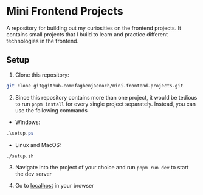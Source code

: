 # Mini Frontend Projects

A repository for building out my curiosities on the frontend projects. It contains small projects that I build to learn and practice different technologies in the frontend.

## Setup

1. Clone this repository: 
```bash
git clone git@github.com:fagbenjaenoch/mini-frontend-projects.git
``` 
2. Since this repository contains more than one project, it would be tedious to run `pnpm install` for every single project separately. Instead, you can use the following commands
- Windows:
```powershell 
.\setup.ps
```
- Linux and MacOS:
```bash
./setup.sh
```

3. Navigate into the project of your choice and run `pnpm run dev` to start the dev server

4. Go to [localhost](http://localhost:5173) in your browser
